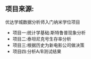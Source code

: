 ## 项目来源:  
优达学城数据分析师入门纳米学位项目  
- 项目一:统计学基础:斯特鲁普现象分析
- 项目二:泰坦尼克号生存率分析
- 项目三:根据历史为新电影公司做决策
- 项目四:分析A/B测试结果
